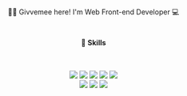 <div align="center">

🙌🏻 Givvemee here! 
I'm Web Front-end Developer 💻
  
  </div>

#
<div align="center">
  
  📌 **Skills**
  
  <br/>
  <br/>
<img src="https://img.shields.io/badge/HTML5-E34F26?style=for-the-badge&logo=HTML5&logoColor=FFFFFF"/> <img src="https://img.shields.io/badge/CSS3-1572B6?style=for-the-badge&logo=CSS3&logoColor=FFFFFF"/> <img src="https://img.shields.io/badge/SASS-CC6699?style=for-the-badge&logo=SASS&logoColor=FFFFFF"/> <img src="https://img.shields.io/badge/Javascript-F7DF1E?style=for-the-badge&logo=Javascript&logoColor=000000"/> <img src="https://img.shields.io/badge/jQuery-0769AD?style=for-the-badge&logo=jQuery&logoColor=FFFFFF"/> <br/>
<img src="https://img.shields.io/badge/React-61DAFB?style=for-the-badge&logo=React&logoColor=000000"/> <img src="https://img.shields.io/badge/Redux-764ABC?style=for-the-badge&logo=Redux&logoColor=FFFFFF"/> <img src="https://img.shields.io/badge/StyledComponents-DB7093?style=for-the-badge&logo=Styled-Components&logoColor=000000"/>
  </div>
  
#

<!-- <div align="center">
  
![Anurag's GitHub stats](https://github-readme-stats.vercel.app/api?username=givvemee&theme=monokai&show_icons=true) ![Top Langs](https://github-readme-stats.vercel.app/api/top-langs/?username=givvemee&layout=monokai&theme=tokyonight)
  
</div> -->

#


